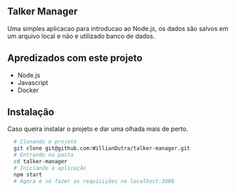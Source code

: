 ## Talker Manager
Uma simples aplicacao para introducao ao Node.js, os dados são salvos em um arquivo local e não e utilizado banco de dados.


## Apredizados com este projeto

- Node.js
- Javascript
- Docker


## Instalação

Caso queira instalar o projeto e dar uma olhada mais de perto.

```bash
  # Clonando o projeto
  git clone git@github.com:WillianDutra/talker-manager.git
  # Entrando na pasta
  cd talker-manager
  # Iniciando a aplicação
  npm start
  # Agora é só fazer as requisições no localhost:3000
```

